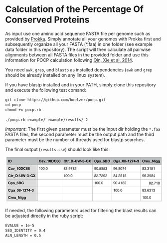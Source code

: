 # Calculation of the Percentage Of Conserved Proteins

As input use one amino acid sequence FASTA file per genome such as provided by
[Prokka](https://github.com/tseemann/prokka). Simply annotate all your genomes
with Prokka first and subsequently organize all your FASTA (*.faa) in one folder
(see example data folder in this repository). The script will then calculate all
pairwise alignments between all FASTA files in the provided folder and use this
information for POCP calculation following [Qin, Xie et al.
2014](https://www.ncbi.nlm.nih.gov/pubmed/24706738).

You need ``awk``, ``grep``, and ``blastp`` as installed dependencies (``awk``
and ``grep`` should be already installed on any linux system). 

If you have blastp installed and in your PATH, simply clone this repository and
execute the following test comand:

````
git clone https://github.com/hoelzer/pocp.git
cd pocp
chmod +x pocp.rb

./pocp.rb example/ example/results/ 2
````

_Important_: The first given parameter must be the input dir holding the
``*.faa`` FASTA files, the second parameter must be the output path and the
third parameter must be the number of threads used for blastp searches.

The final output (``results.csv``) should look like this:

![Example output](example_output.png)

If needed, the following parameters used for filtering the blast results can be
adjusted directly in the ruby script:

````
EVALUE = 1e-5
SEQ_IDENTITY = 0.4
ALN_LENGTH = 0.5
````
